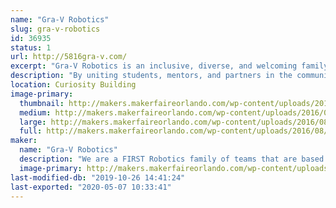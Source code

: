 ```yaml
---
name: "Gra-V Robotics"
slug: gra-v-robotics
id: 36935
status: 1
url: http://5816gra-v.com/
excerpt: "Gra-V Robotics is an inclusive, diverse, and welcoming family of FIRST Robotics teams consisting of student members from communities throughout Central Florida."
description: "By uniting students, mentors, and partners in the community while developing teamwork, business, STEM, and leadership skills that will provide a solid foundation for the future the family of Gra-V Robotics Teams operate teams on all four levels of FIRST.  Our team members come from throughout Central Florida and include public, private, and home schooled students.  With team members from K-12 we have a place in our family for you."
location: Curiosity Building
image-primary:
  thumbnail: http://makers.makerfaireorlando.com/wp-content/uploads/2016/08/GRA-V-Standard-1-150x150.png
  medium: http://makers.makerfaireorlando.com/wp-content/uploads/2016/08/GRA-V-Standard-1-232x300.png
  large: http://makers.makerfaireorlando.com/wp-content/uploads/2016/08/GRA-V-Standard-1-791x1024.png
  full: http://makers.makerfaireorlando.com/wp-content/uploads/2016/08/GRA-V-Standard-1.png
maker:
  name: "Gra-V Robotics"
  description: "We are a FIRST Robotics family of teams that are based in Central Florida.  Our teams, we are open to students in grade K-12 from around Orlando who would like to participate in robotics.  Joins us and have fun #morethanrobots #5816pitcrew #gravtrain"
  image-primary: http://makers.makerfaireorlando.com/wp-content/uploads/2016/08/GRA-V-Standard-791x1024.png
last-modified-db: "2019-10-26 14:41:24"
last-exported: "2020-05-07 10:33:41"
---
```

